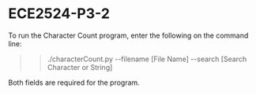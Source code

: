 # ECE2524-P3-2

To run the Character Count program, enter the following on the command line:

>> ./characterCount.py --filename [File Name] --search [Search Character or String]

Both fields are required for the program.

